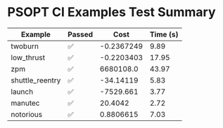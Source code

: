 # PSOPT CI Examples Test Summary

| Example | Passed | Cost | Time (s) |
|---|---|---|---|
| twoburn | ✅ | -0.2367249 | 9.89 |
| low_thrust | ✅ | -0.2203403 | 17.95 |
| zpm | ✅ | 6680108.0 | 43.97 |
| shuttle_reentry | ✅ | -34.14119 | 5.83 |
| launch | ✅ | -7529.661 | 3.77 |
| manutec | ✅ | 20.4042 | 2.72 |
| notorious | ✅ | 0.8806615 | 7.03 |